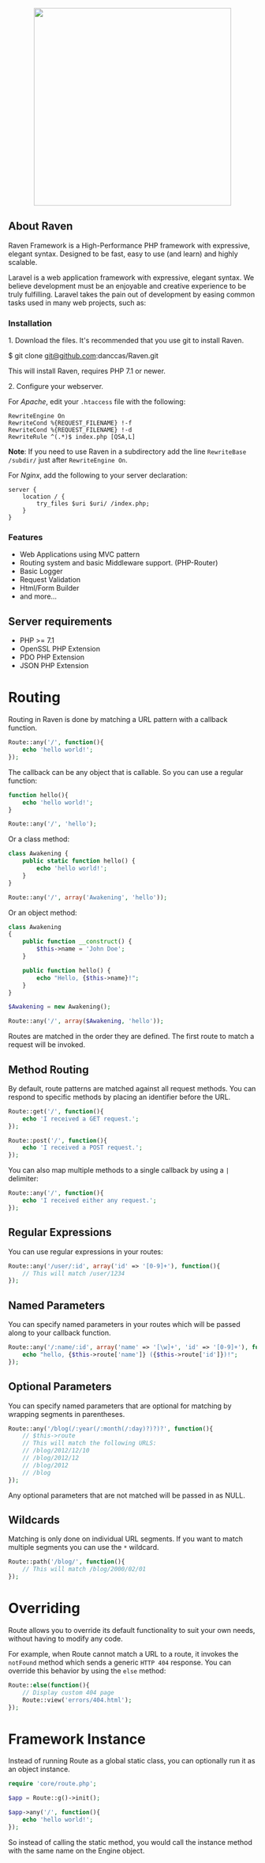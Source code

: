 <p align="center"><img src="https://repository-images.githubusercontent.com/270174093/5cdf3f00-aaf7-11ea-8928-98f8afd5ca52" width="400"></p>


## About Raven

Raven Framework is a High-Performance PHP framework with expressive, elegant syntax. Designed to be fast, easy to use (and learn) and highly scalable.

Laravel is a web application framework with expressive, elegant syntax. We believe development must be an enjoyable and creative experience to be truly fulfilling. Laravel takes the pain out of development by easing common tasks used in many web projects, such as:


### Installation

1\. Download the files.
It's recommended that you use git to install Raven.

$ git clone git@github.com:danccas/Raven.git

This will install Raven, requires PHP 7.1 or newer.

2\. Configure your webserver.

For *Apache*, edit your `.htaccess` file with the following:

```
RewriteEngine On
RewriteCond %{REQUEST_FILENAME} !-f
RewriteCond %{REQUEST_FILENAME} !-d
RewriteRule ^(.*)$ index.php [QSA,L]
```

**Note**: If you need to use Raven in a subdirectory add the line `RewriteBase /subdir/` just after `RewriteEngine On`.

For *Nginx*, add the following to your server declaration:

```
server {
    location / {
        try_files $uri $uri/ /index.php;
    }
}
```

### Features
- Web Applications using MVC pattern
- Routing system and basic Middleware support. (PHP-Router)
- Basic Logger
- Request Validation
- Html/Form Builder
- and more...

## Server requirements
- PHP >= 7.1
- OpenSSL PHP Extension
- PDO PHP Extension
- JSON PHP Extension

# Routing

Routing in Raven is done by matching a URL pattern with a callback function.

```php
Route::any('/', function(){
    echo 'hello world!';
});
```

The callback can be any object that is callable. So you can use a regular function:

```php
function hello(){
    echo 'hello world!';
}

Route::any('/', 'hello');
```

Or a class method:

```php
class Awakening {
    public static function hello() {
        echo 'hello world!';
    }
}

Route::any('/', array('Awakening', 'hello'));
```

Or an object method:

```php
class Awakening
{
    public function __construct() {
        $this->name = 'John Doe';
    }

    public function hello() {
        echo "Hello, {$this->name}!";
    }
}

$Awakening = new Awakening();

Route::any('/', array($Awakening, 'hello')); 
```

Routes are matched in the order they are defined. The first route to match a
request will be invoked.

## Method Routing

By default, route patterns are matched against all request methods. You can respond
to specific methods by placing an identifier before the URL.

```php
Route::get('/', function(){
    echo 'I received a GET request.';
});

Route::post('/', function(){
    echo 'I received a POST request.';
});
```

You can also map multiple methods to a single callback by using a `|` delimiter:

```php
Route::any('/', function(){
    echo 'I received either any request.';
});
```

## Regular Expressions

You can use regular expressions in your routes:

```php
Route::any('/user/:id', array('id' => '[0-9]+'), function(){
    // This will match /user/1234
});
```

## Named Parameters

You can specify named parameters in your routes which will be passed along to
your callback function.

```php
Route::any('/:name/:id', array('name' => '[\w]+', 'id' => '[0-9]+'), function(){
    echo "hello, {$this->route['name']} ({$this->route['id']})!";
});
```


## Optional Parameters

You can specify named parameters that are optional for matching by wrapping
segments in parentheses.

```php
Route::any('/blog(/:year(/:month(/:day)?)?)?', function(){
    // $this->route
    // This will match the following URLS:
    // /blog/2012/12/10
    // /blog/2012/12
    // /blog/2012
    // /blog
});
```

Any optional parameters that are not matched will be passed in as NULL.

## Wildcards

Matching is only done on individual URL segments. If you want to match multiple
segments you can use the `*` wildcard.

```php
Route::path('/blog/', function(){
    // This will match /blog/2000/02/01
});
```

# Overriding

Route allows you to override its default functionality to suit your own needs,
without having to modify any code.

For example, when Route cannot match a URL to a route, it invokes the `notFound`
method which sends a generic `HTTP 404` response. You can override this behavior
by using the `else` method:

```php
Route::else(function(){
    // Display custom 404 page
    Route::view('errors/404.html');
});
```

# Framework Instance

Instead of running Route as a global static class, you can optionally run it
as an object instance.

```php
require 'core/route.php';

$app = Route::g()->init();

$app->any('/', function(){
    echo 'hello world!';
});

```

So instead of calling the static method, you would call the instance method with
the same name on the Engine object.
